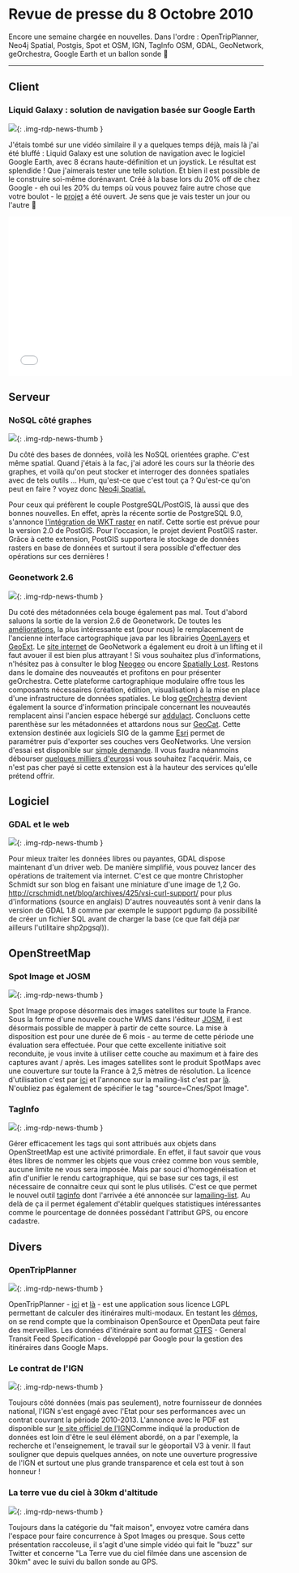# Revue de presse du 8 Octobre 2010

Encore une semaine chargée en nouvelles. Dans l'ordre : OpenTripPlanner, Neo4j Spatial, Postgis, Spot et OSM, IGN, TagInfo OSM, GDAL, GeoNetwork, geOrchestra, Google Earth et un ballon sonde :slightly_smiling_face:

----

## Client

### Liquid Galaxy : solution de navigation basée sur Google Earth

![](https://cdn.geotribu.fr/img/logos-icones/entreprises_association/google/googleearth.png){: .img-rdp-news-thumb }

J'étais tombé sur une vidéo similaire il y a quelques temps déjà, mais là j'ai été bluffé : Liquid Galaxy est une solution de navigation avec le logiciel Google Earth, avec 8 écrans haute-définition et un joystick. Le résultat est splendide ! Que j'aimerais tester une telle solution. Et bien il est possible de le construire soi-même dorénavant. Créé à la base lors du 20% off de chez Google - eh oui les 20% du temps où vous pouvez faire autre chose que votre boulot - le [projet](http://code.google.com/p/liquid-galaxy/) a été ouvert. Je sens que je vais tester un jour ou l'autre :slightly_smiling_face:

<iframe width="560" height="315" src="//www.youtube.com/embed/2VonXkA6YYg?rel=0" frameborder="0" allowfullscreen></iframe>

## Serveur

### NoSQL côté graphes

![](https://cdn.geotribu.fr/img/logos-icones/programmation/database_icon.jpg){: .img-rdp-news-thumb }

Du côté des bases de données, voilà les NoSQL orientées graphe. C'est même spatial. Quand j'étais à la fac, j'ai adoré les cours sur la théorie des graphes, et voilà qu'on peut stocker et interroger des données spatiales avec de tels outils ... Hum, qu'est-ce que c'est tout ça ? Qu'est-ce qu'on peut en faire ? voyez donc [Neo4j Spatial.](http://wiki.neo4j.org/content/Neo4j_Spatial)

Pour ceux qui préfèrent le couple PostgreSQL/PostGIS, là aussi que des bonnes nouvelles. En effet, après la récente sortie de PostgreSQL 9.0, s'annonce [l'intégration de WKT raster](http://trac.osgeo.org/postgis/wiki/WKTRaster) en natif. Cette sortie est prévue pour la version 2.0 de PostGIS. Pour l'occasion, le projet devient PostGIS raster. Grâce à cette extension, PostGIS supportera le stockage de données rasters en base de données et surtout il sera possible d'effectuer des opérations sur ces dernières !

### Geonetwork 2.6

![](https://cdn.geotribu.fr/img/internal/icons-rdp-news/news.png){: .img-rdp-news-thumb }

Du coté des métadonnées cela bouge également pas mal. Tout d'abord saluons la sortie de la version 2.6 de Geonetwork. De toutes les [améliorations](http://www.ticheler.net/node/22), la plus intéressante est (pour nous) le remplacement de l'ancienne interface cartographique java par les librairies [OpenLayers](https://openlayers.org/) et [GeoExt](http://www.geoext.org/). Le [site internet](http://geonetwork-opensource.org/) de GeoNetwork a également eu droit à un lifting et il faut avouer il est bien plus attrayant ! Si vous souhaitez plus d'informations, n'hésitez pas à consulter le blog [Neogeo](http://www.neogeo-online.net/blog/archives/404/) ou encore [Spatially Lost](http://www.ticheler.net/node/22). Restons dans le domaine des nouveautés et profitons en pour présenter geOrchestra. Cette plateforme cartographique modulaire offre tous les composants nécessaires (création, édition, visualisation) à la mise en place d'une infrastructure de données spatiales. Le blog [geOrchestra](http://blog.georchestra.org/) devient également la source d'information principale concernant les nouveautés remplacent ainsi l'ancien espace hébergé sur [addulact](https://adullact.net/projects/georchestra/). Concluons cette parenthèse sur les métadonnées et attardons nous sur [GeoCat](http://www.geocat.net/). Cette extension destinée aux logiciels SIG de la gamme [Esri](http://www.esri.com/) permet de paramétrer puis d'exporter ses couches vers GeoNetworks. Une version d'essai est disponible sur [simple demande](http://www.geocat.net/bridge/try-now). Il vous faudra néanmoins débourser [quelques milliers d'euros](http://www.geocat.net/bridge/order-now)si vous souhaitez l'acquérir. Mais, ce n'est pas cher payé si cette extension est à la hauteur des services qu'elle prétend offrir.

## Logiciel

### GDAL et le web

![](https://cdn.geotribu.fr/img/internal/icons-rdp-news/news.png){: .img-rdp-news-thumb }

Pour mieux traiter les données libres ou payantes, GDAL dispose maintenant d'un driver web. De manière simplifié, vous pouvez lancer des opérations de traitement via internet. C'est ce que montre Christopher Schmidt sur son blog en faisant une miniature d'une image de 1,2 Go. <http://crschmidt.net/blog/archives/425/vsi-curl-support/> pour plus d'informations (source en anglais) D'autres nouveautés sont à venir dans la version de GDAL 1.8 comme par exemple le support pgdump (la possibilité de créer un fichier SQL avant de charger la base (ce que fait déjà par ailleurs l'utilitaire shp2pgsql)).

## OpenStreetMap

### Spot Image et JOSM

![](https://cdn.geotribu.fr/img/logos-icones/entreprises_association/spot_image.jpg){: .img-rdp-news-thumb }

Spot Image propose désormais des images satellites sur toute la France. Sous la forme d'une nouvelle couche WMS dans l'éditeur [JOSM](http://wiki.openstreetmap.org/wiki/JOSM), il est désormais possible de mapper à partir de cette source. La mise à disposition est pour une durée de 6 mois - au terme de cette période une évaluation sera effectuée. Pour que cette excellente initiative soit reconduite, je vous invite à utiliser cette couche au maximum et à faire des captures avant / après. Les images satellites sont le produit SpotMaps avec une couverture sur toute la France à 2,5 mètres de résolution. La licence d'utilisation c'est par [ici](http://www.youmapps.org/licenses/EULA-OSM-fr.html) et l'annonce sur la mailing-list c'est par [là](http://lists.openstreetmap.org/pipermail/talk-fr/2010-October/027453.html). N'oubliez pas également de spécifier le tag "source=Cnes/Spot Image".

### TagInfo

![](https://cdn.geotribu.fr/img/internal/icons-rdp-news/news.png){: .img-rdp-news-thumb }

Gérer efficacement les tags qui sont attribués aux objets dans OpenStreetMap est une activité primordiale. En effet, il faut savoir que vous êtes libres de nommer les objets que vous créez comme bon vous semble, aucune limite ne vous sera imposée. Mais par souci d'homogénéisation et afin d'unifier le rendu cartographique, qui se base sur ces tags, il est nécessaire de connaitre ceux qui sont le plus utilisés. C'est ce que permet le nouvel outil [taginfo](http://taginfo.openstreetmap.de/) dont l'arrivée a été annoncée sur la[mailing-list](Openhttp://lists.openstreetmap.org/pipermail/talk-fr/2010-October/027486.html). Au delà de ça il permet également d'établir quelques statistiques intéressantes comme le pourcentage de données possédant l'attribut GPS, ou encore cadastre.

## Divers

### OpenTripPlanner

![](https://cdn.geotribu.fr/img/internal/icons-rdp-news/news.png){: .img-rdp-news-thumb }

OpenTripPlanner - [ici](http://opentripplanner.org/) et [là](http://opentripplanner.com/) - est une application sous licence LGPL permettant de calculer des itinéraires multi-modaux. En testant les [démos](http://opentripplanner.com/demos), on se rend compte que la combinaison OpenSource et OpenData peut faire des merveilles. Les données d'itinéraire sont au format [GTFS](http://code.google.com/intl/fr/transit/spec/transit_feed_specification.html) - General Transit Feed Specification - développé par Google pour la gestion des itinéraires dans Google Maps.

### Le contrat de l'IGN

![](https://cdn.geotribu.fr/img/internal/icons-rdp-news/news.png){: .img-rdp-news-thumb }

Toujours côté données (mais pas seulement), notre fournisseur de données national, l'IGN s'est engagé avec l'Etat pour ses performances avec un contrat couvrant la période 2010-2013. L'annonce avec le PDF est disponible sur [le site officiel de l'IGN](http://www.ign.fr/institut/53/publications/contrat-d-objectifs-de-performance.htm)Comme indiqué la production de données est loin d'être le seul élément abordé, on a par l'exemple, la recherche et l'enseignement, le travail sur le géoportail V3 à venir. Il faut souligner que depuis quelques années, on note une ouverture progressive de l'IGN et surtout une plus grande transparence et cela est tout à son honneur !

### La terre vue du ciel à 30km d'altitude

![](https://cdn.geotribu.fr/img/internal/icons-rdp-news/news.png){: .img-rdp-news-thumb }

Toujours dans la catégorie du "fait maison", envoyez votre caméra dans l'espace pour faire concurrence à Spot Images ou presque. Sous cette présentation raccoleuse, il s'agit d'une simple vidéo qui fait le "buzz" sur Twitter et concerne "La Terre vue du ciel filmée dans une ascension de 30km" avec le suivi du ballon sonde au GPS.
